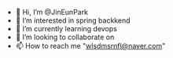 - 👋 Hi, I’m @JinEunPark
- 👀 I’m interested in spring backkend
- 🌱 I’m currently learning devops
- 💞️ I’m looking to collaborate on 
- 📫 How to reach me "wlsdmsrnfl@naver.com"

<!---
JinEunPark/JinEunPark is a ✨ special ✨ repository because its `README.md` (this file) appears on your GitHub profile.
You can click the Preview link to take a look at your changes.
--->
